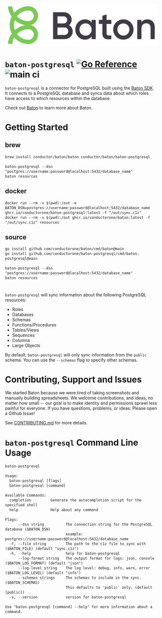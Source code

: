 ![Baton Logo](./docs/images/baton-logo.png)

# `baton-postgresql` [![Go Reference](https://pkg.go.dev/badge/github.com/conductorone/baton-postgresql.svg)](https://pkg.go.dev/github.com/conductorone/baton-postgresql) ![main ci](https://github.com/conductorone/baton-postgresql/actions/workflows/main.yaml/badge.svg)

`baton-postgresql` is a connector for PostgreSQL built using the [Baton SDK](https://github.com/conductorone/baton-sdk). It connects to a PostgreSQL database and syncs data about which roles have access to which resources within the database.

Check out [Baton](https://github.com/conductorone/baton) to learn more about Baton.


# Getting Started
## brew
```
brew install conductor/baton/baton conductor/baton/baton-postgresql

baton-postgresql --dsn "postgres://username:password@localhost:5432/database_name"
baton resources
```

## docker
```
docker run --rm -v $(pwd):/out -e BATON_DSN=postgres://username:password@localhost:5432/database_name ghcr.io/conductorone/baton-postgresql:latest -f "/out/sync.c1z"
docker run --rm -v $(pwd):/out ghcr.io/conductorone/baton:latest -f "/out/sync.c1z" resources
```

## source
```
go install github.com/conductorone/baton/cmd/baton@main
go install github.com/conductorone/baton-postgresql/cmd/baton-postgresql@main

baton-postgresql --dsn "postgres://username:password@localhost:5432/database_name" 
baton resources
```

# 
`baton-postgresql` will sync information about the following PostgreSQL resources:
- Roles
- Databases
- Schemas
- Functions/Procedures
- Tables/Views
- Sequences
- Columns
- Large Objects

By default, `baton-postgresql` will only sync information from the `public` schema. You can use the `--schemas` flag to specify other schemas.

# Contributing, Support and Issues

We started Baton because we were tired of taking screenshots and manually building spreadsheets.  We welcome contributions, and ideas, no matter how small -- our goal is to make identity and permissions sprawl less painful for everyone.  If you have questions, problems, or ideas: Please open a Github Issue!

See [CONTRIBUTING.md](https://github.com/ConductorOne/baton/blob/main/CONTRIBUTING.md) for more details.

# `baton-postgresql` Command Line Usage

```
baton-postgresql

Usage:
  baton-postgresql [flags]
  baton-postgresql [command]

Available Commands:
  completion         Generate the autocompletion script for the specified shell
  help               Help about any command

Flags:
      --dsn string          The connection string for the PostgreSQL database ($BATON_DSN)
                            example: postgres://username:password@localhost:5432/database_name
  -f, --file string         The path to the c1z file to sync with ($BATON_FILE) (default "sync.c1z")
  -h, --help                help for baton-postgresql
      --log-format string   The output format for logs: json, console ($BATON_LOG_FORMAT) (default "json")
      --log-level string    The log level: debug, info, warn, error ($BATON_LOG_LEVEL) (default "info")
      --schemas strings     The schemas to include in the sync. ($BATON_SCHEMAS)
                            This defaults to 'public' only. (default [public])
  -v, --version             version for baton-postgresql

Use "baton-postgresql [command] --help" for more information about a command.
